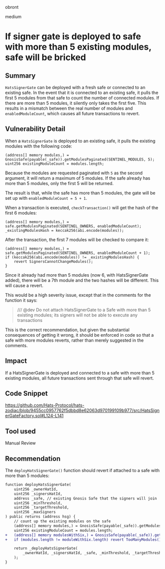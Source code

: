 obront

medium

# If signer gate is deployed to safe with more than 5 existing modules, safe will be bricked

## Summary

`HatsSignerGate` can be deployed with a fresh safe or connected to an existing safe. In the event that it is connected to an existing safe, it pulls the first 5 modules from that safe to count the number of connected modules. If there are more than 5 modules, it silently only takes the first five. This results in a mismatch between the real number of modules and `enabledModuleCount`, which causes all future transactions to revert.

## Vulnerability Detail

When a `HatsSignerGate` is deployed to an existing safe, it pulls the existing modules with the following code:
```solidity
(address[] memory modules,) = GnosisSafe(payable(_safe)).getModulesPaginated(SENTINEL_MODULES, 5);
uint256 existingModuleCount = modules.length;
```
Because the modules are requested paginated with `5` as the second argument, it will return a maximum of 5 modules. If the safe already has more than 5 modules, only the first 5 will be returned. 

The result is that, while the safe has more than 5 modules, the gate will be set up with `enabledModuleCount = 5 + 1`. 

When a transaction is executed, `checkTransaction()` will get the hash of the first 6 modules:
```solidity
(address[] memory modules,) = safe.getModulesPaginated(SENTINEL_OWNERS, enabledModuleCount);
_existingModulesHash = keccak256(abi.encode(modules));
```

After the transaction, the first 7 modules will be checked to compare it:
```solidity
(address[] memory modules,) = safe.getModulesPaginated(SENTINEL_OWNERS, enabledModuleCount + 1);
if (keccak256(abi.encode(modules)) != _existingModulesHash) {
    revert SignersCannotChangeModules();
}
```

Since it already had more than 5 modules (now 6, with HatsSignerGate added), there will be a 7th module and the two hashes will be different. This will cause a revert.

This would be a high severity issue, except that in the comments for the function it says:

> /// @dev Do not attach HatsSignerGate to a Safe with more than 5 existing modules; its signers will not be able to execute any transactions

This is the correct recommendation, but given the substantial consequences of getting it wrong, it should be enforced in code so that a safe with more modules reverts, rather than merely suggested in the comments.

## Impact

If a HatsSignerGate is deployed and connected to a safe with more than 5 existing modules, all future transactions sent through that safe will revert.

## Code Snippet

https://github.com/Hats-Protocol/hats-zodiac/blob/9455cc0957762f5dbbd8e62063d970199109b977/src/HatsSignerGateFactory.sol#L124-L141

## Tool used

Manual Review

## Recommendation

The `deployHatsSignerGate()` function should revert if attached to a safe with more than 5 modules:
```diff
function deployHatsSignerGate(
    uint256 _ownerHatId,
    uint256 _signersHatId,
    address _safe, // existing Gnosis Safe that the signers will join
    uint256 _minThreshold,
    uint256 _targetThreshold,
    uint256 _maxSigners
) public returns (address hsg) {
    // count up the existing modules on the safe
    (address[] memory modules,) = GnosisSafe(payable(_safe)).getModulesPaginated(SENTINEL_MODULES, 5);
    uint256 existingModuleCount = modules.length;
+   (address[] memory modulesWithSix,) = GnosisSafe(payable(_safe)).getModulesPaginated(SENTINEL_MODULES, 6);
+   if (modules.length != moduleWithSix.length) revert TooManyModules();

    return _deployHatsSignerGate(
        _ownerHatId, _signersHatId, _safe, _minThreshold, _targetThreshold, _maxSigners, existingModuleCount
    );
}
```